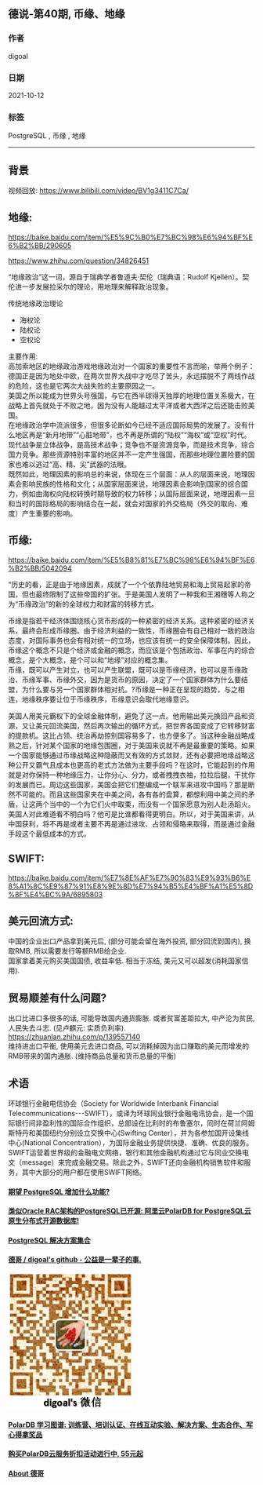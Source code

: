 ## 德说-第40期, 币缘、地缘   
    
### 作者    
digoal    
    
### 日期    
2021-10-12     
    
### 标签    
PostgreSQL , 币缘 , 地缘        
    
----    
    
## 背景    
视频回放: https://www.bilibili.com/video/BV1g3411C7Ca/      
    
## 地缘:   
https://baike.baidu.com/item/%E5%9C%B0%E7%BC%98%E6%94%BF%E6%B2%BB/290605  
  
https://www.zhihu.com/question/34826451   
  
“地缘政治”这一词，源自于瑞典学者鲁道夫·契伦（瑞典语：Rudolf Kjellén）。契伦进一步发展拉采尔的理论，用地理来解释政治现象。  
  
传统地缘政治理论  
- 海权论  
- 陆权论  
- 空权论  
  
主要作用:   
高加索地区的地缘政治游戏地缘政治对一个国家的重要性不言而喻，举两个例子：德国正是因为地处中欧，在两次世界大战中才吃尽了苦头，永远摆脱不了两线作战的危险，这也是它两次大战失败的主要原因之一。  
美国之所以能成为世界头号强国，与它在西半球得天独厚的地理位置关系极大，在战略上首先就处于不败之地，因为没有人能越过太平洋或者大西洋之后还能击败美国。  
在地缘政治学中流派很多，但很多论断如今已经不适应国际局势的发展了。没有什么地区再是“新月地带”“心脏地带”，也不再是所谓的“陆权”“海权”或“空权”时代。现代战争是立体战争，是高技术战争；竞争也不是资源竞争，而是技术竞争，综合国力竞争。那些资源特别丰富的地区并不一定产生强国，而那些地理位置险要的国家也难以逃过“高、精、尖”武器的法眼。  
既然如此，地理因素的影响总的来说，体现在三个层面：从人的层面来说，地理因素会影响民族的性格和文化；从国家层面来说，地理因素会影响到国家的综合国力，例如由海权向陆权转换时期导致的权力转移；从国际层面来说，地理因素一旦和当时的国际格局的影响结合在一起，就会对国家的外交格局（外交的取向、难度）产生重要的影响。  
  
## 币缘:   
https://baike.baidu.com/item/%E5%B8%81%E7%BC%98%E6%94%BF%E6%B2%BB/5042094  
  
“历史的看，正是由于地缘因素，成就了一个个依靠陆地贸易和海上贸易起家的帝国，但也最终限制了这些帝国的扩张。于是美国人发明了一种我和王湘穗等人称之为“币缘政治”的新的全球权力和财富的转移方式。  
  
币缘是指若干经济体围绕核心货币形成的一种紧密的经济关系。这种紧密的经济关系，最终会形成币缘圈。由于经济利益的一致性，币缘圈会有自己相对一致的政治态度，对国际事务也会有相对统一的立场，也应该有统一的安全保障体制。因此，币缘这个概念不只是个经济或金融的概念，而应该是个包括政治、军事在内的综合概念，是个大概念，是个可以和“地缘”对应的概念集。  
币缘，既可以产生对立，也可以产生联盟，既可以是币缘经济，也可以是币缘政治、币缘军事、币缘外交，因为是货币的原因，决定了一个国家群体为什么要结盟，为什么要与另一个国家群体相对抗。?币缘是一种正在呈现的趋势，与之相连，地缘秩序要让位于币缘秩序，币缘意识会取代地缘意识。  
  
美国人用美元霸权下的全球金融体制，避免了这一点。他用输出美元换回产品和资源，又让美元回流美国，然后再次输出的循环方式，把世界各国变成了它转移财富的提款机。这比占领、统治再劫掠别国容易多了，也方便多了。当这种金融战略成熟之后，针对某个国家的地缘包围圈，对于美国来说就不再是最重要的策略。如果一个国家能够通过币缘战略这种隐蔽而又有效的方式敛财，还有必要把地缘战略这种公开又霸气且成本也更高的老式方法做为主要手段吗？在这时，它能起到的作用就是对你保持一种地缘压力，让你分心、分力，或者拽拽衣袖，拉拉后腿，干扰你的发展而已。周边这些国家，美国会把它们整编成一个联军来进攻中国吗？那是断然不可能的。而且这些国家夹在中美之间，各有各的盘算，都想利用中美之间的矛盾，让这两个当中的一个为它们火中取栗，而没有一个国家愿意为别人赴汤蹈火。美国人对此难道看不明白吗？他可是比谁都看得更明白。所以，对于美国来讲，从中国获利，将不再是或者主要不再是通过进攻、占领和侵略来取得，而是通过金融手段这个最低成本的方式。  
  
  
## SWIFT:   
https://baike.baidu.com/item/%E7%8E%AF%E7%90%83%E9%93%B6%E8%A1%8C%E9%87%91%E8%9E%8D%E7%94%B5%E4%BF%A1%E5%8D%8F%E4%BC%9A/6895803  
  
## 美元回流方式:    
中国的企业出口产品拿到美元后, (部分可能会留在海外投资, 部分回流到国内), 换取RMB, 所以需要发行等额RMB给企业.      
国家拿着美元购买美国国债, 收益率低. 相当于冻结, 美元又可以超发(消耗国家信用).      
  
## 贸易顺差有什么问题?     
出口比进口多很多的话, 可能导致国内通货膨胀. 或者贫富差距拉大, 中产沦为贫民, 人民失去斗志.  (见卢麒元: 实质负利率).     https://zhuanlan.zhihu.com/p/139557140    
维持进出口平衡, 使用美元去进口商品, 可以消耗掉因为出口赚取的美元而增发的RMB带来的国内通胀.   (维持商品总量和货币总量的平衡)      
    
## 术语      
环球银行金融电信协会（Society for Worldwide Interbank Financial Telecommunications---SWIFT），或译为环球同业银行金融电讯协会，是一个国际银行间非盈利性的国际合作组织，总部设在比利时的布鲁塞尔，同时在荷兰阿姆斯特丹和美国纽约分别设立交换中心(Swifting Center），并为各参加国开设集线中心(National Concentration），为国际金融业务提供快捷、准确、优良的服务。SWIFT运营着世界级的金融电文网络，银行和其他金融机构通过它与同业交换电文（message）来完成金融交易。除此之外，SWIFT还向金融机构销售软件和服务，其中大部分的用户都在使用SWIFT网络。  
  
  
  
#### [期望 PostgreSQL 增加什么功能?](https://github.com/digoal/blog/issues/76 "269ac3d1c492e938c0191101c7238216")
  
  
#### [类似Oracle RAC架构的PostgreSQL已开源: 阿里云PolarDB for PostgreSQL云原生分布式开源数据库!](https://github.com/alibaba/PolarDB-for-PostgreSQL "57258f76c37864c6e6d23383d05714ea")
  
  
#### [PostgreSQL 解决方案集合](https://yq.aliyun.com/topic/118 "40cff096e9ed7122c512b35d8561d9c8")
  
  
#### [德哥 / digoal's github - 公益是一辈子的事.](https://github.com/digoal/blog/blob/master/README.md "22709685feb7cab07d30f30387f0a9ae")
  
  
![digoal's wechat](../pic/digoal_weixin.jpg "f7ad92eeba24523fd47a6e1a0e691b59")
  
  
#### [PolarDB 学习图谱: 训练营、培训认证、在线互动实验、解决方案、生态合作、写心得拿奖品](https://www.aliyun.com/database/openpolardb/activity "8642f60e04ed0c814bf9cb9677976bd4")
  
  
#### [购买PolarDB云服务折扣活动进行中, 55元起](https://www.aliyun.com/activity/new/polardb-yunparter?userCode=bsb3t4al "e0495c413bedacabb75ff1e880be465a")
  
  
#### [About 德哥](https://github.com/digoal/blog/blob/master/me/readme.md "a37735981e7704886ffd590565582dd0")
  
